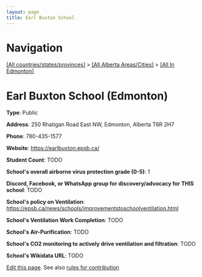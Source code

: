 ```yaml
---
layout: page
title: Earl Buxton School
---
```

# Navigation

[[All countries/states/provinces]](../../..) > [[All Alberta Areas/Cities]](../..) > [[All In Edmonton]](..)

# Earl Buxton School (Edmonton)

**Type**: Public

**Address**: 250 Rhatigan Road East NW, Edmonton, Alberta T6R 2H7

**Phone**: 780-435-1577

**Website**: <https://earlbuxton.epsb.ca/>

**Student Count**: TODO

**School's overall airborne virus protection grade (0-5)**: 1

**Discord, Facebook, or WhatsApp group for discovery/advocacy for THIS school**: TODO

**School's policy on Ventilation**: <https://epsb.ca/news/schools/improvementstoschoolventilation.html>

**School's Ventilation Work Completion**: TODO

**School's Air-Purification**: TODO

**School's CO2 monitoring to actively drive ventilation and filtration**: TODO

**School's Wikidata URL**: TODO


[Edit this page](https://github.com/ventilate-schools/AB/edit/main/./Edmonton/Earl_Buxton_School.md). See also [rules for contribution](../../../contribution-rules/)